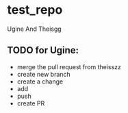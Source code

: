 # test_repo
Ugine And Theisgg 


## TODO for Ugine:
- merge the pull request from theisszz
- create new branch
- create a change
- add
- push
- create PR
